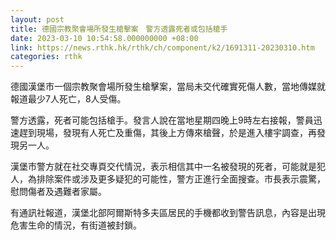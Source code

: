 ```yaml
---
layout: post
title: 德國宗教聚會場所發生槍擊案　警方透露死者或包括槍手
date: 2023-03-10 10:54:58.000000000 +08:00
link: https://news.rthk.hk/rthk/ch/component/k2/1691311-20230310.htm
categories: rthk
---
```


德國漢堡市一個宗教聚會場所發生槍擊案，當局未交代確實死傷人數，當地傳媒就報道最少7人死亡，8人受傷。

警方透露，死者可能包括槍手。發言人說在當地星期四晚上9時左右接報，警員迅速趕到現場，發現有人死亡及重傷，其後上方傳來槍聲，於是進入樓宇調查，再發現另一人。

漢堡市警方就在社交專頁交代情況，表示相信其中一名被發現的死者，可能就是犯人，為排除案件或涉及更多疑犯的可能性，警方正進行全面搜查。市長表示震驚，慰問傷者及遇難者家屬。

有通訊社報道，漢堡北部阿爾斯特多夫區居民的手機都收到警告訊息，內容是出現危害生命的情況，有街道被封鎖。
